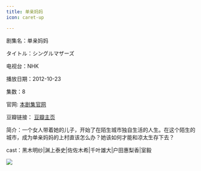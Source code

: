 ```yaml
---
title: 单亲妈妈
icon: caret-up

---
```


剧集名：单亲妈妈

タイトル：シングルマザーズ

电视台：NHK

播放日期：2012-10-23

集数：8

官网: [本剧集官网](https://www2.nhk.or.jp/archives/movies/?id=D0009050035_00000)

豆瓣链接： [豆瓣主页](https://movie.douban.com/subject/11584140/)


简介：一个女人带着她的儿子，开始了在陌生城市独自生活的人生。在这个陌生的城市，成为单亲妈妈的上村直该怎么办？她该如何才能和凉太生存下去？

cast：黑木明纱|渊上泰史|佐佐木希|千叶雄大|户田惠梨香|室毅

![](https://listpic.tsgsanjiao.com/2012/2012dqmm.jpg)